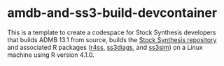 # amdb-and-ss3-build-devcontainer
This is a template to create a codespace for Stock Synthesis developers that builds ADMB 13.1 from source, builds the [Stock Synthesis repository](https://github.com/nmfs-stock-synthesis/stock-synthesis/releases/download/v3.30.21/ss_linux) and associated R packages ([r4ss](https://github.com/r4ss/r4ss), [ss3diags](https://github.com/PIFSCstockassessments/ss3diags), and [ss3sim](https://github.com/ss3sim/ss3sim)) on a Linux machine using R version 4.1.0.
